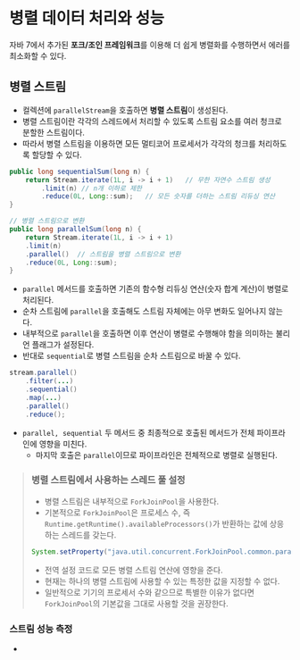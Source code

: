 # 병렬 데이터 처리와 성능

자바 7에서 추가된 **포크/조인 프레임워크**를 이용해 더 쉽게 병렬화를 수행하면서 에러를 최소화할 수 있다.

## 병렬 스트림

* 컬렉션에 `parallelStream`을 호출하면 **병렬 스트림**이 생성된다.
* 병렬 스트림이란 각각의 스레드에서 처리할 수 있도록 스트림 요소를 여러 청크로 분할한 스트림이다.
* 따라서 병렬 스트림을 이용하면 모든 멀티코어 프로세서가 각각의 청크를 처리하도록 할당할 수 있다.

```java
public long sequentialSum(long n) {
    return Stream.iterate(1L, i -> i + 1)   // 무한 자연수 스트림 생성
        .limit(n) // n개 이하로 제한
        .reduce(0L, Long::sum);   // 모든 숫자를 더하는 스트림 리듀싱 연산
}

// 병렬 스트림으로 변환
public long parallelSum(long n) {
    return Stream.iterate(1L, i -> i + 1)
    .limit(n)
    .parallel()  // 스트림을 병렬 스트림으로 변환
    .reduce(0L, Long::sum);
}
```

* `parallel` 메서드를 호출하면 기존의 함수형 리듀싱 연산(숫자 합계 계산)이 병렬로 처리된다.
* 순차 스트림에 `parallel`을 호출해도 스트림 자체에는 아무 변화도 일어나지 않는다.
* 내부적으로 `parallel`을 호출하면 이후 연산이 병렬로 수행해야 함을 의미하는 불리언 플래그가 설정된다.
* 반대로 `sequential`로 병렬 스트림을 순차 스트림으로 바꿀 수 있다.
```java
stream.parallel()
    .filter(...)
    .sequential()
    .map(...)
    .parallel()
    .reduce();   
```
* `parallel, sequential` 두 메서드 중 최종적으로 호출된 메서드가 전체 파이프라인에 영향을 미친다.
  * 마지막 호출은 `parallel`이므로 파이프라인은 전체적으로 병렬로 실행된다.

> ### 병렬 스트림에서 사용하는 스레드 풀 설정
> * 병렬 스트림은 내부적으로 `ForkJoinPool`을 사용한다.
> * 기본적으로 `ForkJoinPool`은 프로세스 수, 즉 `Runtime.getRuntime().availableProcessors()`가 반환하는 값에 상응하는 스레드를 갖는다.
> ```java
> System.setProperty("java.util.concurrent.ForkJoinPool.common.parallelism", 12);
> ```
> * 전역 설정 코드로 모든 병렬 스트림 연산에 영향을 준다.
> * 현재는 하나의 병렬 스트림에 사용할 수 있는 특정한 값을 지정할 수 없다.
> * 일반적으로 기기의 프로세서 수와 같으므로 특별한 이유가 없다면 `ForkJoinPool`의 기본값을 그대로 사용할 것을 권장한다.

### 스트림 성능 측정

* 